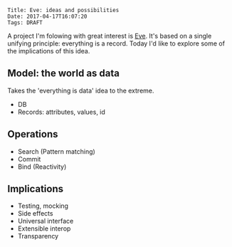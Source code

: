    Title: Eve: ideas and possibilities
    Date: 2017-04-17T16:07:20
    Tags: DRAFT

A project I'm folowing with great interest is [Eve](http://witheve.com/). It's based on a single unifying principle: everything is a record. Today I'd like to explore some of the implications of this idea.

<!-- more -->

## Model: the world as data
Takes the 'everything is data' idea to the extreme.
* DB
* Records: attributes, values, id

## Operations

* Search (Pattern matching)
* Commit
* Bind (Reactivity)

## Implications
* Testing, mocking
* Side effects
* Universal interface
* Extensible interop
* Transparency